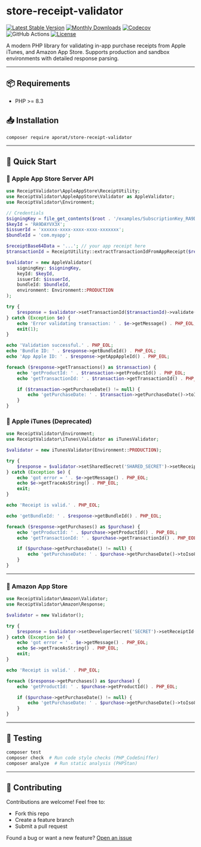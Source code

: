 
# store-receipt-validator

[![Latest Stable Version](https://img.shields.io/packagist/v/aporat/store-receipt-validator.svg?style=flat-square&logo=composer)](https://packagist.org/packages/aporat/store-receipt-validator)
[![Monthly Downloads](https://img.shields.io/packagist/dm/aporat/store-receipt-validator.svg?style=flat-square&logo=composer)](https://packagist.org/packages/aporat/store-receipt-validator)
[![Codecov](https://img.shields.io/codecov/c/github/aporat/store-receipt-validator?style=flat-square)](https://codecov.io/github/aporat/store-receipt-validator)
![GitHub Actions](https://img.shields.io/github/actions/workflow/status/aporat/store-receipt-validator/ci.yml?style=flat-square)
[![License](https://img.shields.io/packagist/l/aporat/store-receipt-validator.svg?style=flat-square)](LICENSE)

A modern PHP library for validating in-app purchase receipts from Apple iTunes, and Amazon App Store. Supports production and sandbox environments with detailed response parsing.

---

## 📦 Requirements

- PHP >= 8.3

## 📥 Installation

```bash
composer require aporat/store-receipt-validator
```

---

## 🚀 Quick Start

### 📲 Apple App Store Server API

```php
use ReceiptValidator\AppleAppStore\ReceiptUtility;
use ReceiptValidator\AppleAppStore\Validator as AppleValidator;
use ReceiptValidator\Environment;

// Credentials
$signingKey = file_get_contents($root . '/examples/SubscriptionKey_RA9DAYVX3X.p8');
$keyId = 'RA9DAYVX3X';
$issuerId = 'xxxxxx-xxxx-xxxx-xxxx-xxxxxxx';
$bundleId = 'com.myapp';

$receiptBase64Data = '...'; // your app receipt here
$transactionId = ReceiptUtility::extractTransactionIdFromAppReceipt($receiptBase64Data);

$validator = new AppleValidator(
    signingKey: $signingKey,
    keyId: $keyId,
    issuerId: $issuerId,
    bundleId: $bundleId,
    environment: Environment::PRODUCTION
);

try {
    $response = $validator->setTransactionId($transactionId)->validate();
} catch (Exception $e) {
    echo 'Error validating transaction: ' . $e->getMessage() . PHP_EOL;
    exit(1);
}

echo 'Validation successful.' . PHP_EOL;
echo 'Bundle ID: ' . $response->getBundleId() . PHP_EOL;
echo 'App Apple ID: ' . $response->getAppAppleId() . PHP_EOL;

foreach ($response->getTransactions() as $transaction) {
    echo 'getProductId: ' . $transaction->getProductId() . PHP_EOL;
    echo 'getTransactionId: ' . $transaction->getTransactionId() . PHP_EOL;

    if ($transaction->getPurchaseDate() != null) {
        echo 'getPurchaseDate: ' . $transaction->getPurchaseDate()->toIso8601String() . PHP_EOL;
    }
}
```

### 🍏 Apple iTunes (Deprecated)

```php
use ReceiptValidator\Environment;
use ReceiptValidator\iTunes\Validator as iTunesValidator;

$validator = new iTunesValidator(Environment::PRODUCTION);

try {
    $response = $validator->setSharedSecret('SHARED_SECRET')->setReceiptData('BASE64_RECEIPT')->validate();
} catch (Exception $e) {
    echo 'got error = ' . $e->getMessage() . PHP_EOL;
    echo $e->getTraceAsString() . PHP_EOL;
    exit;
}

echo 'Receipt is valid.' . PHP_EOL;

echo 'getBundleId: ' . $response->getBundleId() . PHP_EOL;

foreach ($response->getPurchases() as $purchase) {
    echo 'getProductId: ' . $purchase->getProductId() . PHP_EOL;
    echo 'getTransactionId: ' . $purchase->getTransactionId() . PHP_EOL;

    if ($purchase->getPurchaseDate() != null) {
        echo 'getPurchaseDate: ' . $purchase->getPurchaseDate()->toIso8601String() . PHP_EOL;
    }
}
```

---

### 🛒 Amazon App Store

```php
use ReceiptValidator\Amazon\Validator;
use ReceiptValidator\Amazon\Response;

$validator = new Validator();

try {
    $response = $validator->setDeveloperSecret('SECRET')->setReceiptId('RECEIPT_ID')->setUserId('USER_ID')->validate();
} catch (Exception $e) {
    echo 'got error = ' . $e->getMessage() . PHP_EOL;
    echo $e->getTraceAsString() . PHP_EOL;
    exit;
}

echo 'Receipt is valid.' . PHP_EOL;

foreach ($response->getPurchases() as $purchase) {
    echo 'getProductId: ' . $purchase->getProductId() . PHP_EOL;

    if ($purchase->getPurchaseDate() != null) {
        echo 'getPurchaseDate: ' . $purchase->getPurchaseDate()->toIso8601String() . PHP_EOL;
    }
}

```

---

## 🧪 Testing

```bash
composer test
composer check  # Run code style checks (PHP_CodeSniffer)
composer analyze  # Run static analysis (PHPStan)
```

---

## 🙌 Contributing

Contributions are welcome! Feel free to:
- Fork this repo
- Create a feature branch
- Submit a pull request

Found a bug or want a new feature? [Open an issue](https://github.com/aporat/store-receipt-validator/issues)
